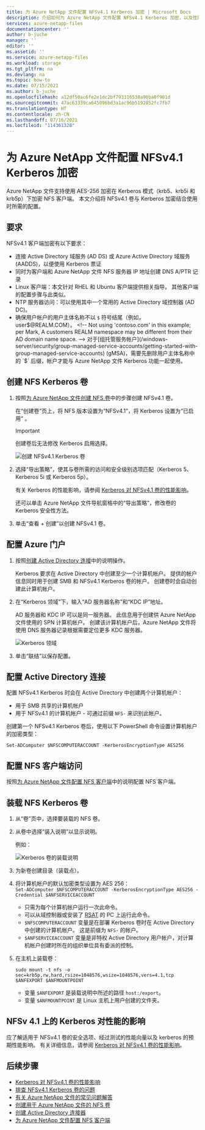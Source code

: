 ```yaml
---
title: 为 Azure NetApp 文件配置 NFSv4.1 Kerberos 加密 | Microsoft Docs
description: 介绍如何为 Azure NetApp 文件配置 NFSv4.1 Kerberos 加密，以及性能影响。
services: azure-netapp-files
documentationcenter: ''
author: b-juche
manager: ''
editor: ''
ms.assetid: ''
ms.service: azure-netapp-files
ms.workload: storage
ms.tgt_pltfrm: na
ms.devlang: na
ms.topic: how-to
ms.date: 07/15/2021
ms.author: b-juche
ms.openlocfilehash: a12df50ac6fe2e1dc2bf793316538a90ba0f901d
ms.sourcegitcommit: 47ac63339ca645096bd3a1ac96b5192852fc7fb7
ms.translationtype: HT
ms.contentlocale: zh-CN
ms.lasthandoff: 07/16/2021
ms.locfileid: "114361328"
---
```

# <a name="configure-nfsv41-kerberos-encryption-for-azure-netapp-files"></a>为 Azure NetApp 文件配置 NFSv4.1 Kerberos 加密

Azure NetApp 文件支持使用 AES-256 加密在 Kerberos 模式（krb5、krb5i 和 krb5p）下加密 NFS 客户端。 本文介绍将 NFSv4.1 卷与 Kerberos 加密结合使用时所需的配置。

## <a name="requirements"></a>要求

NFSv4.1 客户端加密有以下要求： 

* 连接 Active Directory 域服务 (AD DS) 或 Azure Active Directory 域服务 (AADDS)，以便使用 Kerberos 票证 
* 同时为客户端和 Azure NetApp 文件 NFS 服务器 IP 地址创建 DNS A/PTR 记录
* Linux 客户端：本文针对 RHEL 和 Ubuntu 客户端提供相关指导。  其他客户端的配置步骤与此类似。 
* NTP 服务器访问：可以使用其中一个常用的 Active Directory 域控制器 (AD DC)。
* 确保用户帐户的用户主体名称不以 `$` 符号结尾（例如，user$@REALM.COM）。 <!-- Not using 'contoso.com' in this example; per Mark, A customers REALM namespace may be different from their AD domain name space. -->   
    对于[组托管服务帐户](/windows-server/security/group-managed-service-accounts/getting-started-with-group-managed-service-accounts) (gMSA)，需要先删除用户主体名称中的 `$` 后缀，帐户才能与 Azure NetApp 文件 Kerberos 功能一起使用。


## <a name="create-an-nfs-kerberos-volume"></a>创建 NFS Kerberos 卷

1.  按照[为 Azure NetApp 文件创建 NFS 卷](azure-netapp-files-create-volumes.md)中的步骤创建 NFSv4.1 卷。   

    在“创建卷”页上，将 NFS 版本设置为“NFSv4.1”，将 Kerberos 设置为“已启用” 。

    > [!IMPORTANT] 
    > 创建卷后无法修改 Kerberos 启用选择。

    ![创建 NFSv4.1 Kerberos 卷](../media/azure-netapp-files/create-kerberos-volume.png)  

2. 选择“导出策略”，使其与卷所需的访问和安全级别选项匹配（Kerberos 5、Kerberos 5i 或 Kerberos 5p）。   

    有关 Kerberos 的性能影响，请参阅 [Kerberos 对 NFSv4.1 卷的性能影响](#kerberos_performance)。  

    还可以单击 Azure NetApp 文件导航窗格中的“导出策略”，修改卷的 Kerberos 安全性方法。

3.  单击“查看 + 创建”以创建 NFSv4.1 卷。

## <a name="configure-the-azure-portal"></a>配置 Azure 门户 

1.  按照[创建 Active Directory 连接](create-active-directory-connections.md)中的说明操作。  

    Kerberos 要求在 Active Directory 中创建至少一个计算机帐户。 提供的帐户信息同时用于创建 SMB 和 NFSv4.1 Kerberos 卷的帐户。 创建卷时会自动创建此计算机帐户。

2.  在“Kerberos 领域”下，输入“AD 服务器名称”和“KDC IP”地址。

    AD 服务器和 KDC IP 可以是同一服务器。 此信息用于创建供 Azure NetApp 文件使用的 SPN 计算机帐户。 创建该计算机帐户后，Azure NetApp 文件将使用 DNS 服务器记录根据需要定位更多 KDC 服务器。 

    ![Kerberos 领域](../media/azure-netapp-files/kerberos-realm.png)
 
3.  单击“联结”以保存配置。

## <a name="configure-active-directory-connection"></a>配置 Active Directory 连接 

配置 NFSv4.1 Kerberos 时会在 Active Directory 中创建两个计算机帐户：
* 用于 SMB 共享的计算机帐户
* 用于 NFSv4.1 的计算机帐户 - 可通过前缀 `NFS-` 来识别此帐户。 

创建第一个 NFSv4.1 Kerberos 卷后，使用以下 PowerShell 命令设置计算机帐户的加密类型：

`Set-ADComputer $NFSCOMPUTERACCOUNT -KerberosEncryptionType AES256`

## <a name="configure-the-nfs-client"></a>配置 NFS 客户端访问 

按照[为 Azure NetApp 文件配置 NFS 客户端](configure-nfs-clients.md)中的说明配置 NFS 客户端。  

## <a name="mount-the-nfs-kerberos-volume"></a><a name="kerberos_mount"></a>装载 NFS Kerberos 卷

1. 从“卷”页中，选择要装载的 NFS 卷。

2. 从卷中选择“装入说明”以显示说明。

    例如： 

    ![Kerberos 卷的装载说明](../media/azure-netapp-files/mount-instructions-kerberos-volume.png)  

3. 为新卷创建目录（装载点）。  

4. 将计算机帐户的默认加密类型设置为 AES 256：  
    `Set-ADComputer $NFSCOMPUTERACCOUNT -KerberosEncryptionType AES256 -Credential $ANFSERVICEACCOUNT`

    * 只需为每个计算机帐户运行一次此命令。
    * 可以从域控制器或安装了 [RSAT](https://support.microsoft.com/help/2693643/remote-server-administration-tools-rsat-for-windows-operating-systems) 的 PC 上运行此命令。 
    * `$NFSCOMPUTERACCOUNT` 变量是在部署 Kerberos 卷时在 Active Directory 中创建的计算机帐户。 这是前缀为 `NFS-` 的帐户。 
    * `$ANFSERVICEACCOUNT` 变量是非特权 Active Directory 用户帐户，对计算机帐户创建时所在的组织单位具有委派的控制。 

5. 在主机上装载卷： 

    `sudo mount -t nfs -o sec=krb5p,rw,hard,rsize=1048576,wsize=1048576,vers=4.1,tcp $ANFEXPORT $ANFMOUNTPOINT`

    * 变量 `$ANFEXPORT` 是装载说明中所述的路径 `host:/export`。
    * 变量 `$ANFMOUNTPOINT` 是 Linux 主机上用户创建的文件夹。

## <a name="performance-impact-of-kerberos-on-nfsv41"></a><a name="kerberos_performance"></a>NFSv 4.1 上的 Kerberos 对性能的影响 

应了解适用于 NFSv4.1 卷的安全选项、经过测试的性能向量以及 kerberos 的预期性能影响。 有关详细信息，请参阅 [Kerberos 对 NFSv4.1 卷的性能影响](performance-impact-kerberos.md)。  

## <a name="next-steps"></a>后续步骤  

* [Kerberos 对 NFSv4.1 卷的性能影响](performance-impact-kerberos.md)
* [排查 NFSv4.1 Kerberos 卷的问题](troubleshoot-nfsv41-kerberos-volumes.md)
* [有关 Azure NetApp 文件的常见问题解答](azure-netapp-files-faqs.md)
* [创建用于 Azure NetApp 文件的 NFS 卷](azure-netapp-files-create-volumes.md)
* [创建 Active Directory 连接器](create-active-directory-connections.md)
* [为 Azure NetApp 文件配置 NFS 客户端](configure-nfs-clients.md) 
